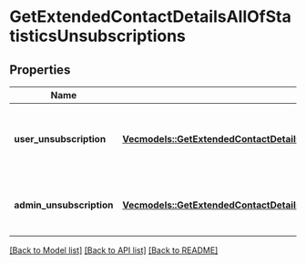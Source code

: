 # GetExtendedContactDetailsAllOfStatisticsUnsubscriptions

## Properties

Name | Type | Description | Notes
------------ | ------------- | ------------- | -------------
**user_unsubscription** | [**Vec<models::GetExtendedContactDetailsAllOfStatisticsUnsubscriptionsUserUnsubscription>**](getExtendedContactDetails_allOf_statistics_unsubscriptions_userUnsubscription.md) | Contact unsubscribe via unsubscription link in a campaign | 
**admin_unsubscription** | [**Vec<models::GetExtendedContactDetailsAllOfStatisticsUnsubscriptionsAdminUnsubscription>**](getExtendedContactDetails_allOf_statistics_unsubscriptions_adminUnsubscription.md) | Contact has been unsubscribed from the administrator | 

[[Back to Model list]](../README.md#documentation-for-models) [[Back to API list]](../README.md#documentation-for-api-endpoints) [[Back to README]](../README.md)


